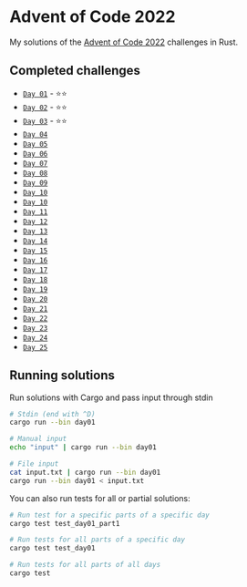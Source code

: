 # Advent of Code 2022

My solutions of the [Advent of Code 2022](https://adventofcode.com/2022) challenges in Rust.

## Completed challenges

- [`Day 01`](./day01) - ⭐⭐
- [`Day 02`](./day02) - ⭐⭐
- [`Day 03`](./day03) - ⭐⭐
- [`Day 04`](./day04)
- [`Day 05`](./day05)
- [`Day 06`](./day06)
- [`Day 07`](./day07)
- [`Day 08`](./day08)
- [`Day 09`](./day09)
- [`Day 10`](./day10)
- [`Day 10`](./day10)
- [`Day 11`](./day11)
- [`Day 12`](./day12)
- [`Day 13`](./day13)
- [`Day 14`](./day14)
- [`Day 15`](./day15)
- [`Day 16`](./day16)
- [`Day 17`](./day17)
- [`Day 18`](./day18)
- [`Day 19`](./day19)
- [`Day 20`](./day20)
- [`Day 21`](./day21)
- [`Day 22`](./day22)
- [`Day 23`](./day23)
- [`Day 24`](./day24)
- [`Day 25`](./day25)

## Running solutions

Run solutions with Cargo and pass input through stdin

```sh
# Stdin (end with ^D)
cargo run --bin day01

# Manual input
echo "input" | cargo run --bin day01

# File input
cat input.txt | cargo run --bin day01
cargo run --bin day01 < input.txt
```

You can also run tests for all or partial solutions:

```sh
# Run test for a specific parts of a specific day
cargo test test_day01_part1

# Run tests for all parts of a specific day
cargo test test_day01

# Run tests for all parts of all days
cargo test
```
